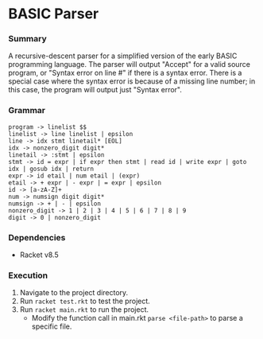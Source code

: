 # BASIC Parser

### Summary
A recursive-descent parser for a simplified version of the early BASIC programming language. The parser will output "Accept" for a valid source program, or "Syntax error on line #" if there is a syntax error. There is a special case where the syntax error is because of a missing line number; in this case, the program will output just "Syntax error".

### Grammar
```
program -> linelist $$ 
linelist -> line linelist | epsilon 
line -> idx stmt linetail* [EOL]
idx -> nonzero_digit digit* 
linetail -> :stmt | epsilon 
stmt -> id = expr | if expr then stmt | read id | write expr | goto idx | gosub idx | return
expr -> id etail | num etail | (expr)
etail -> + expr | - expr | = expr | epsilon
id -> [a-zA-Z]+
num -> numsign digit digit*
numsign -> + | - | epsilon 
nonzero_digit -> 1 | 2 | 3 | 4 | 5 | 6 | 7 | 8 | 9
digit -> 0 | nonzero_digit
```

### Dependencies
- Racket v8.5

### Execution
1. Navigate to the project directory.
2. Run `racket test.rkt` to test the project.
3. Run `racket main.rkt` to run the project.
    - Modify the function call in main.rkt `parse <file-path>` to parse a specific file.


